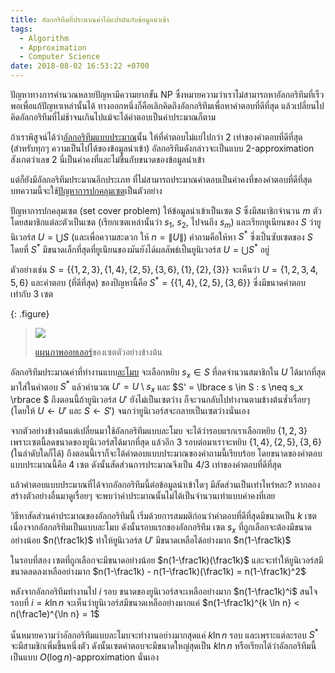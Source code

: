 ```yaml
---
title: อัลกอริทึมที่ประมาณค่าได้แปรผันกับข้อมูลนำเข้า
tags:
  - Algorithm
  - Approximation
  - Computer Science
date: 2018-08-02 16:53:22 +0700
---
```


ปัญหาทางการคำนวณหลายปัญหามีความยากขั้น NP ซึ่งหมายความว่าเราไม่สามารถหาอัลกอริทึมที่เร็วพอเพื่อแก้ปัญหาเหล่านั้นได้ ทางออกหนึ่งก็คือเลิกคิดถึงอัลกอริทึมเพื่อหาคำตอบที่ดีที่สุด แล้วเปลี่ยนไปคิดอัลกอริทึมที่ไม่ช้าจนเกินไปแม้จะได้คำตอบเป็นค่าประมาณก็ตาม

ถ้าเราพิสูจน์ได้ว่า[อัลกอริทึมแบบประมาณ][approx algo]นั้น ให้ที่คำตอบไม่แย่ไปกว่า 2 เท่าของคำตอบที่ดีที่สุด (สำหรับทุกๆ ความเป็นไปได้ของข้อมูลนำเข้า) อัลกอริทึมดังกล่าวจะเป็นแบบ 2-approximation สังเกตว่าเลข 2 นี่เป็นค่าคงที่และไม่ขึ้นกับขนาดของข้อมูลนำเข้า

แต่ก็ยังมีอัลกอริทึมประมาณอีกประเภท ที่ไม่สามารถประมาณคำตอบเป็นค่าคงที่ของคำตอบที่ดีที่สุด บทความนี้จะใช้[ปัญหาการปกคลุมเซต][set cover]เป็นตัวอย่าง

ปัญหาการปกคลุมเซต (set cover problem) ให้ข้อมูลนำเข้าเป็นเซต $S$ ซึ่งมีสมาชิกจำนวน $m$ ตัว โดยสมาชิกแต่ละตัวเป็นเซต (เรียกเซตเหล่านั้นว่า $s_1$, $s_2$, ไปจนถึง $s_m$) และเรียกยูเนียนของ $S$ ว่ายูนิเวอร์ส $U = \bigcup S$ (และเพื่อความสะดวก ให้ $n = \|U\|$) คำถามคือให้หา $S^\ast$ ซึ่งเป็นซับเซตของ $S$ โดยที่ $S^\ast$ มีขนาดเล็กที่สุดที่ยูเนียนของมันยังได้ผลลัพธ์เป็นยูนิเวอร์ส $U = \bigcup S^\ast$ อยู่

ตัวอย่างเช่น $S = \lbrace \lbrace1,2,3\rbrace, \lbrace1,4\rbrace, \lbrace2,5\rbrace, \lbrace3,6\rbrace, \lbrace1\rbrace, \lbrace2\rbrace, \lbrace3\rbrace \rbrace$ จะเห็นว่า $U = \lbrace1,2,3,4,5,6\rbrace$ และคำตอบ (ที่ดีที่สุด) ของปัญหานี้คือ $S^\ast = \lbrace \lbrace1,4\rbrace, \lbrace2,5\rbrace, \lbrace3,6\rbrace \rbrace$ ซึ่งมีขนาดคำตอบเท่ากับ 3 เซต

{: .figure}
> ![](/images/algorithm/misc/set-cover.png)
>
> [แผนภาพออยเลอร์][euler diagram]ของเซตตัวอย่างข้างต้น

อัลกอริทึมประมาณค่าที่ทำงานแบบ[ละโมบ][greedy] จะเลือกหยิบ $s_x \in S$ ที่ลดจำนวนสมาชิกใน $U$ ได้มากที่สุดมาใส่ในคำตอบ $S^\ast$ แล้วคำนวณ $U' = U \setminus s_x$ และ $S' = \lbrace s \in S : s \neq s_x \rbrace $ ถึงตอนนี้ถ้ายูนิเวอร์ส $U'$ ยังไม่เป็นเซตว่าง ก็จะวนกลับไปทำงานตามข้างต้นซ้ำเรื่อยๆ (โดยให้ $U \gets U'$ และ $S \gets S'$) จนกว่ายูนิเวอร์สจะกลายเป็นเซตว่างนั่นเอง

จากตัวอย่างข้างต้นแต่เปลี่ยนมาใช้อัลกอริทึมแบบละโมบ จะได้ว่ารอบแรกเราเลือกหยิบ $\lbrace1,2,3\rbrace$ เพราะเซตนี้ลดขนาดของยูนิเวอร์สได้มากที่สุด แล้วอีก 3 รอบต่อมาเราจะหยิบ $\lbrace1,4\rbrace, \lbrace2,5\rbrace, \lbrace3,6\rbrace$ (ในลำดับใดก็ได้) ถึงตอนนี้เราก็จะได้คำตอบแบบประมาณของคำถามนี้เรียบร้อย โดยขนาดของคำตอบแบบประมาณนี้คือ 4 เซต ดังนั้นสัดส่วนการประมาณจึงเป็น 4/3 เท่าของคำตอบที่ดีที่สุด

แล้วคำตอบแบบประมาณที่ได้จากอัลกอริทึมนี้ต่อข้อมูลนำเข้าใดๆ มีสัดส่วนเป็นเท่าไหร่หละ? หากลองสร้างตัวอย่างอื่นมาดูเรื่อยๆ จะพบว่าค่าประมาณนั้นไม่ได้เป็นจำนวนเท่าแบบค่าคงที่เลย

วิธีหาสัดส่วนค่าประมาณของอัลกอริทึมนี้ เริ่มด้วยการสมมติก่อนว่าคำตอบที่ดีที่สุดมีขนาดเป็น $k$ เซต เนื่องจากอัลกอริทึมเป็นแบบละโมบ ดังนั้นรอบแรกของอัลกอริทึม เซต $s_x$ ที่ถูกเลือกจะต้องมีขนาดอย่างน้อย $n(\frac1k)$ ทำให้ยูนิเวอร์ส $U'$ มีขนาดเหลือได้อย่างมาก $n(1-\frac1k)$

ในรอบที่สอง เซตที่ถูกเลือกจะมีขนาดอย่างน้อย $n(1-\frac1k)(\frac1k)$ และจะทำให้ยูนิเวอร์สมีขนาดลดลงเหลืออย่างมาก $n(1-\frac1k) - n(1-\frac1k)(\frac1k) = n(1-\frac1k)^2$

หลังจากอัลกอริทึมทำงานไป $i$ รอบ ขนาดของยูนิเวอร์สจะเหลืออย่างมาก $n(1-\frac1k)^i$ สนใจรอบที่ $i = k \ln n$ จะเห็นว่ายูนิเวอร์สมีขนาดเหลืออย่างมากแค่ $n(1-\frac1k)^{k \ln n} < n(\frac1e)^{\ln n} = 1$

นั่นหมายความว่าอัลกอริทึมแบบละโมบจะทำงานอย่างมากสุดแค่ $k \ln n$ รอบ และเพราะแต่ละรอบ $S^\ast$ จะมีสามชิกเพิ่มขึ้นหนึ่งตัว ดังนั้นเซตคำตอบจะมีขนาดใหญ่สุดเป็น $k \ln n$ หรือเรียกได้ว่าอัลกอริทึมนี้เป็นแบบ $O(\log n)$-approximation นั่นเอง


[approx algo]: //en.wikipedia.org/wiki/Approximation_algorithm
[set cover]: //en.wikipedia.org/wiki/Set_cover_problem
[euler diagram]: //en.wikipedia.org/wiki/Euler_diagram
[greedy]: //en.wikipedia.org/wiki/Greedy_algorithm
